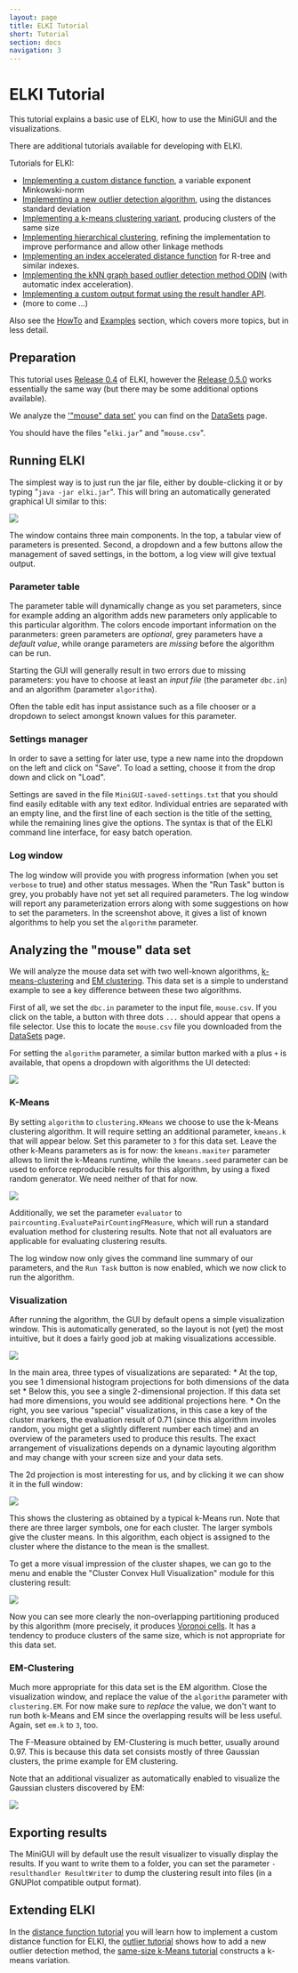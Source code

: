```yaml
---
layout: page
title: ELKI Tutorial
short: Tutorial
section: docs
navigation: 3
---
```



ELKI Tutorial
=============

This tutorial explains a basic use of ELKI, how to use the MiniGUI and the visualizations.

There are additional tutorials available for developing with ELKI.

Tutorials for ELKI:

- [Implementing a custom distance function](/tutorial/distance_functions), a variable exponent Minkowski-norm
- [Implementing a new outlier detection algorithm](/tutorial/outlier), using the distances standard deviation
- [Implementing a k-means clustering variant](/tutorial/same-size_k_means), producing clusters of the same size
- [Implementing hierarchical clustering](/tutorial/hierarchical_clustering), refining the implementation to improve performance and allow other linkage methods
- [Implementing an index accelerated distance function](/tutorial/spatial_distance_functions) for R-tree and similar indexes.
- [Implementing the kNN graph based outlier detection method ODIN](/tutorial/outlier_ODIN) (with automatic index acceleration).
- [Implementing a custom output format using the result handler API](/tutorial/result_handler).
- (more to come ...)

Also see the [HowTo](/howto) and [Examples](/examples) section, which covers more topics, but in less detail.

Preparation
-----------

This tutorial uses [Release 0.4](/releases) of ELKI, however the [Release 0.5.0](/releases) works essentially the same way (but there may be some additional options available).

We analyze the ['"mouse" data set'](/datasets) you can find on the [DataSets](/datasets) page.

You should have the files "`elki.jar`" and "`mouse.csv`".

Running ELKI
------------

The simplest way is to just run the jar file, either by double-clicking it or by typing "`java -jar elki.jar`". This will bring an automatically generated graphical UI similar to this:

![](tutorial0.4/tutorial-01-start.png)

The window contains three main components. In the top, a tabular view of parameters is presented. Second, a dropdown and a few buttons allow the management of saved settings, in the bottom, a log view will give textual output.

### Parameter table

The parameter table will dynamically change as you set parameters, since for example adding an algorithm adds new parameters only applicable to this particular algorithm. The colors encode important information on the paranmeters: green parameters are *optional*, grey parameters have a *default value*, while orange parameters are *missing* before the algorithm can be run.

Starting the GUI will generally result in two errors due to missing parameters: you have to choose at least an *input file* (the parameter `dbc.in`) and an algorithm (parameter `algorithm`).

Often the table edit has input assistance such as a file chooser or a dropdown to select amongst known values for this parameter.

### Settings manager

In order to save a setting for later use, type a new name into the dropdown on the left and click on "Save". To load a setting, choose it from the drop down and click on "Load".

Settings are saved in the file `MiniGUI-saved-settings.txt` that you should find easily editable with any text editor. Individual entries are separated with an empty line, and the first line of each section is the title of the setting, while the remaining lines give the options. The syntax is that of the ELKI command line interface, for easy batch operation.

### Log window

The log window will provide you with progress information (when you set `verbose` to true) and other status messages. When the "Run Task" button is grey, you probably have not yet set all required parameters. The log window will report any parameterization errors along with some suggestions on how to set the parameters. In the screenshot above, it gives a list of known algorithms to help you set the `algorithm` parameter.

Analyzing the "mouse" data set
------------------------------

We will analyze the mouse data set with two well-known algorithms, [k-means-clustering](http://en.wikipedia.org/wiki/K-means_clustering) and [EM clustering](http://en.wikipedia.org/wiki/Expectation-maximization_algorithm). This data set is a simple to understand example to see a key difference between these two algorithms.

First of all, we set the `dbc.in` parameter to the input file, `mouse.csv`. If you click on the table, a button with three dots `...` should appear that opens a file selector. Use this to locate the `mouse.csv` file you downloaded from the [DataSets](/datasets) page.

For setting the `algorithm` parameter, a similar button marked with a plus `+` is available, that opens a dropdown with algorithms the UI detected:

![](tutorial0.4/tutorial-02-algorithm.png)

### K-Means

By setting `algorithm` to `clustering.KMeans` we choose to use the k-Means clustering algorithm. It will require setting an additional parameter, `kmeans.k` that will appear below. Set this parameter to `3` for this data set. Leave the other k-Means parameters as is for now: the `kmeans.maxiter` parameter allows to limit the k-Means runtime, while the `kmeans.seed` parameter can be used to enforce reproducible results for this algorithm, by using a fixed random generator. We need neither of that for now.

![](tutorial0.4/tutorial-03-parameters.png)

Additionally, we set the parameter `evaluator` to `paircounting.EvaluatePairCountingFMeasure`, which will run a standard evaluation method for clustering results. Note that not all evaluators are applicable for evaluating clustering results.

The log window now only gives the command line summary of our parameters, and the `Run Task` button is now enabled, which we now click to run the algorithm.

### Visualization

After running the algorithm, the GUI by default opens a simple visualization window. This is automatically generated, so the layout is not (yet) the most intuitive, but it does a fairly good job at making visualizations accessible.

![](tutorial0.4/tutorial-04-visualization.png)

In the main area, three types of visualizations are separated: \* At the top, you see 1 dimensional histogram projections for both dimensions of the data set \* Below this, you see a single 2-dimensional projection. If this data set had more dimensions, you would see additional projections here. \* On the right, you see various "special" visualizations, in this case a key of the cluster markers, the evaluation result of 0.71 (since this algorithm involes random, you might get a slightly different number each time) and an overview of the parameters used to produce this results. The exact arrangement of visualizations depends on a dynamic layouting algorithm and may change with your screen size and your data sets.

The 2d projection is most interesting for us, and by clicking it we can show it in the full window:

![](tutorial0.4/tutorial-05-kmeans.png)

This shows the clustering as obtained by a typical k-Means run. Note that there are three larger symbols, one for each cluster. The larger symbols give the cluster means. In this algorithm, each object is assigned to the cluster where the distance to the mean is the smallest.

To get a more visual impression of the cluster shapes, we can go to the menu and enable the "Cluster Convex Hull Visualization" module for this clustering result:

![](tutorial0.4/tutorial-06-convexhull.png)

Now you can see more clearly the non-overlapping partitioning produced by this algorithm (more precisely, it produces [Voronoi cells](http://en.wikipedia.org/wiki/Voronoi_diagram). It has a tendency to produce clusters of the same size, which is not appropriate for this data set.

### EM-Clustering

Much more appropriate for this data set is the EM algorithm. Close the visualization window, and replace the value of the `algorithm` parameter with `clustering.EM`. For now make sure to *replace* the value, we don't want to run both k-Means and EM since the overlapping results will be less useful. Again, set `em.k` to `3`, too.

The F-Measure obtained by EM-Clustering is much better, usually around 0.97. This is because this data set consists mostly of three Gaussian clusters, the prime example for EM clustering.

Note that an additional visualizer as automatically enabled to visualize the Gaussian clusters discovered by EM:

![](tutorial0.4/tutorial-07-em.png)

Exporting results
-----------------

The MiniGUI will by default use the result visualizer to visually display the results. If you want to write them to a folder, you can set the parameter `-resulthandler ResultWriter` to dump the clustering result into files (in a GNUPlot compatible output format).

Extending ELKI
--------------

In the [distance function tutorial](/tutorial/distance_functions) you will learn how to implement a custom distance function for ELKI, the [outlier tutorial](/tutorial/outlier) shows how to add a new outlier detection method, the [same-size k-Means tutorial](/tutorial/same-size_k_means) constructs a k-means variation.
